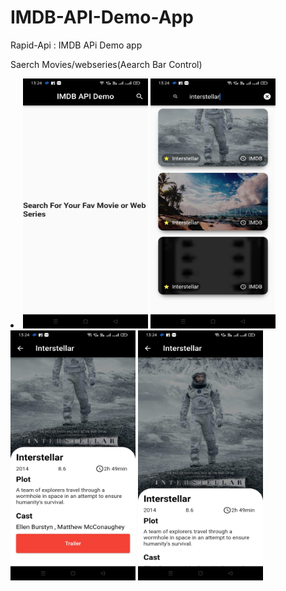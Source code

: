 # IMDB-API-Demo-App

Rapid-Api : IMDB APi Demo app

Saerch Movies/webseries(Aearch Bar Control)

<li><img src="app_walkthrough/home.jpeg" width="200" height="400">
<img src="app_walkthrough/search.jpeg" width="200" height="400">
<img src="app_walkthrough/detail.jpeg" width="200" height="400">
<img src="app_walkthrough/watch_trailer.jpeg" width="200" height="400"></li>
